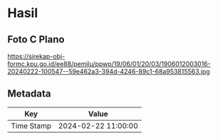 # Hasil

## Foto C Plano

https://sirekap-obj-formc.kpu.go.id/ee88/pemilu/ppwp/19/06/01/20/03/1906012003016-20240222-100547--59e462a3-394d-4246-89c1-68a953815563.jpg


## Metadata

| Key        | Value               |
| ---------- | ------------------- |
| Time Stamp | 2024-02-22 11:00:00 |



